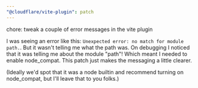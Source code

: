 ```yaml
---
"@cloudflare/vite-plugin": patch
---
```


chore: tweak a couple of error messages in the vite plugin

I was seeing an error like this: `Unexpected error: no match for module path.`. But it wasn't telling me what the path was. On debugging I noticed that it was telling me about the module "path"! Which meant I needed to enable node_compat. This patch just makes the messaging a little clearer.

(Ideally we'd spot that it was a node builtin and recommend turning on node_compat, but I'll leave that to you folks.)
